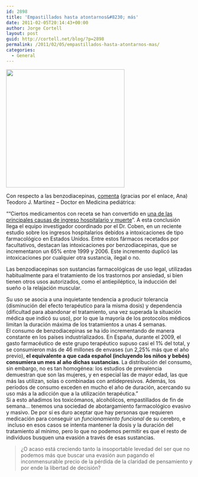```yaml
---
id: 2898
title: 'Empastillados hasta atontarnos&#8230; más'
date: 2011-02-05T20:14:43+00:00
author: Jorge Cortell
layout: post
guid: http://cortell.net/blog/?p=2898
permalink: /2011/02/05/empastillados-hasta-atontarnos-mas/
categories:
  - General
---
```

<img class="aligncenter" title="pill head" src="http://2.bp.blogspot.com/__QJpEN6YC4I/TQZx1GqXBBI/AAAAAAAAAB4/h7PNCWzTubQ/s1600/head-of-pills.jpg" alt="" width="320" height="320" />

Con respecto a las benzodiacepinas, <a title="http://planetaconciencia.blogspot.com/2011/02/plus-de-humanidad.html" href="http://planetaconciencia.blogspot.com/2011/02/plus-de-humanidad.html" target="_blank">comenta</a> (gracias por el enlace, Ana) Teodoro J. Martínez &#8211; Doctor en Medicina pediátrica:

&#8220;“Ciertos medicamentos con receta se han convertido en <a title="http://www.kpbs.org/news/2010/nov/02/prescription-drugs-are-chief-cause-non-natural-dea/" href="http://www.kpbs.org/news/2010/nov/02/prescription-drugs-are-chief-cause-non-natural-dea/" target="_blank">una de las principales causas de ingreso hospitalario y muerte</a>”. A esta conclusión llega el equipo investigador coordinado por el Dr. Coben, en un reciente estudio sobre los ingresos hospitalarios debidos a intoxicaciones de tipo farmacológico en Estados Unidos. Entre estos fármacos recetados por facultativos, destacan las intoxicaciones por benzodiacepinas, que se incrementaron un 65% entre 1999 y 2006. Este incremento duplicó las intoxicaciones por cualquier otra sustancia, ilegal o no.

Las benzodiacepinas son sustancias farmacológicas de uso legal, utilizadas habitualmente para el tratamiento de los trastornos por ansiedad, si bien tienen otros usos autorizados, como el antiepiléptico, la inducción del sueño o la relajación muscular.

<div>
  Su uso se asocia a una inquietante tendencia a producir tolerancia (disminución del efecto terapéutico para la misma dosis) y dependencia (dificultad para abandonar el tratamiento, una vez superada la situación médica que indicó su uso), por lo que la mayoría de los protocolos médicos limitan la duración máxima de los tratamientos a unas 4 semanas.
</div>

<div id="_mcePaste">
  El consumo de benzodiacepinas se ha ido incrementando de manera constante en los países industrializados. En España, durante el 2009, el gasto farmacéutico de este grupo terapéutico supuso casi el 1% del total, y se consumieron más de 46 millones de envases (un 2,25% más que el año previo), <strong>el equivalente a que cada español (incluyendo los niños y bebés) consumiera un mes al año dichas sustancias</strong>. La distribución del consumo, sin embargo, no es tan homogénea: los estudios de prevalencia demuestran que son las mujeres, y en especial las de mayor edad, las que más las utilizan, solas o combinadas con antidepresivos. Además, los períodos de consumo exceden en mucho el año de duración, acercando su uso más a la adicción que a la utilización terapéutica.&#8221;
</div>

<div>
  Si a esto añadimos los toxicómanos, alcohólicos, empastillados de fin de semana&#8230; tenemos una sociedad de abotargamiento farmacológico evasivo y masivo. De por sí es duro aceptar que hay personas que requieren medicación para conseguir un <em>funcionamiento funcional</em> de su cerebro, e  incluso en esos casos se intenta mantener la dosis y la duración del tratamiento al mínimo, pero lo que no podemos permitir es que el resto de indivíduos busquen una evasión a través de esas sustancias.
</div>

> <div>
>   ¿O acaso está creciendo tanto la insoportable levedad del ser que no podemos más que buscar una evasión aun pagando el inconmensurable precio de la pérdida de la claridad de pensamiento y por ende la libertad de decisión?
> </div>
